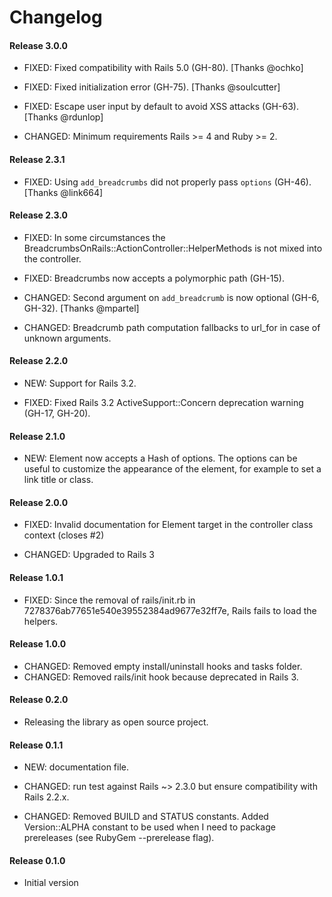 # Changelog


#### Release 3.0.0

- FIXED: Fixed compatibility with Rails 5.0 (GH-80). [Thanks @ochko]
- FIXED: Fixed initialization error (GH-75). [Thanks @soulcutter]
- FIXED: Escape user input by default to avoid XSS attacks (GH-63). [Thanks @rdunlop]

- CHANGED: Minimum requirements Rails >= 4 and Ruby >= 2.


#### Release 2.3.1

- FIXED: Using `add_breadcrumbs` did not properly pass `options` (GH-46). [Thanks @link664]


#### Release 2.3.0

- FIXED: In some circumstances the BreadcrumbsOnRails::ActionController::HelperMethods is not mixed into the controller.
- FIXED: Breadcrumbs now accepts a polymorphic path (GH-15).

- CHANGED: Second argument on `add_breadcrumb` is now optional (GH-6, GH-32). [Thanks @mpartel]
- CHANGED: Breadcrumb path computation fallbacks to url_for in case of unknown arguments.


#### Release 2.2.0

- NEW: Support for Rails 3.2.

- FIXED: Fixed Rails 3.2 ActiveSupport::Concern deprecation warning (GH-17, GH-20).


#### Release 2.1.0

- NEW: Element now accepts a Hash of options. The options can be useful to customize the appearance of the element, for example to set a link title or class.


#### Release 2.0.0

- FIXED: Invalid documentation for Element target in the controller class context (closes #2)

- CHANGED: Upgraded to Rails 3


#### Release 1.0.1

- FIXED: Since the removal of rails/init.rb in 7278376ab77651e540e39552384ad9677e32ff7e, Rails fails to load the helpers.


#### Release 1.0.0

- CHANGED: Removed empty install/uninstall hooks and tasks folder.
- CHANGED: Removed rails/init hook because deprecated in Rails 3.


#### Release 0.2.0

- Releasing the library as open source project.


#### Release 0.1.1


- NEW: documentation file.

- CHANGED: run test against Rails ~> 2.3.0 but ensure compatibility with Rails 2.2.x.
- CHANGED: Removed BUILD and STATUS constants. Added Version::ALPHA constant to be used when I need to package prereleases (see RubyGem --prerelease flag).


#### Release 0.1.0

- Initial version
